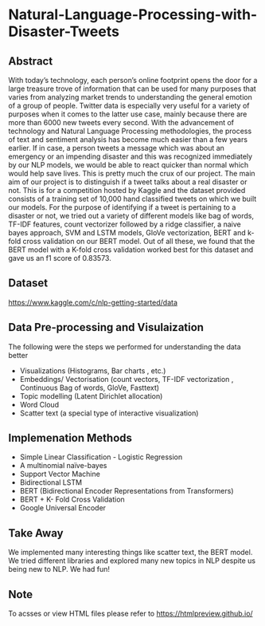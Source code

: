 # Natural-Language-Processing-with-Disaster-Tweets

## Abstract
With today’s technology, each person’s online footprint opens the door for a large treasure trove of information that can be used for many purposes that varies from analyzing market trends to understanding the general emotion of a group of people. Twitter data is especially very useful for a variety of purposes when it comes to the latter use case, mainly because there are more than 6000 new tweets every second. With the advancement of technology and Natural Language Processing methodologies, the process of text and sentiment analysis has become much easier than a few years earlier. If in case, a person tweets a message which was about an emergency or an impending disaster and this was recognized immediately by our NLP models, we would be able to react quicker than normal which would help save lives. This is pretty much the crux of our project. The main aim of our project is to distinguish if a tweet talks about a real disaster or not. This is for a competition hosted by Kaggle and the dataset provided consists of a training set of 10,000 hand classified tweets on which we built our models. For the purpose of identifying if a tweet is pertaining to a disaster or not, we tried out a variety of different models like bag of words, TF-IDF features, count vectorizer followed by a ridge classifier, a naive bayes approach, SVM and LSTM models, GloVe vectorization, BERT and k-fold cross validation on our BERT model. Out of all these, we found that the BERT model with a K-fold cross validation worked best for this dataset and gave us an f1 score of 0.83573.

## Dataset
https://www.kaggle.com/c/nlp-getting-started/data

## Data Pre-processing and Visulaization
The following were the steps we performed for understanding the data better
- Visualizations (Histograms, Bar charts , etc.)
- Embeddings/ Vectorisation (count vectors, TF-IDF vectorization , Continuous Bag of words, GloVe, Fasttext)
- Topic modelling (Latent Dirichlet allocation)
- Word Cloud
- Scatter text (a special type of interactive visualization)

## Implemenation Methods
- Simple Linear Classification - Logistic Regression
- A multinomial naïve-bayes
- Support Vector Machine
- Bidirectional LSTM
- BERT (Bidirectional Encoder Representations from Transformers)
- BERT + K- Fold Cross Validation
- Google Universal Encoder

## Take Away
We implemented many interesting things like scatter text, the BERT model. We tried different libraries and explored many new topics in NLP despite us being new to NLP.
We had fun!

## Note
To acsses or view HTML files please refer to https://htmlpreview.github.io/

 
